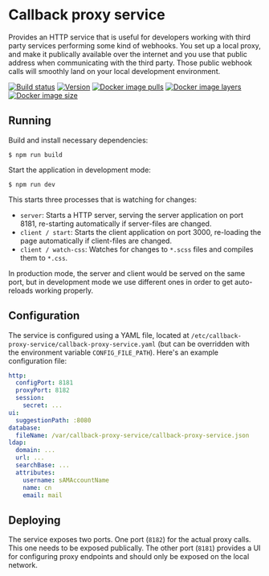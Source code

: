 # Callback proxy service

Provides an HTTP service that is useful for developers working with third party services performing some kind of webhooks. You set up a local proxy, and make it publically available over the internet and you use that public address when communicating with the third party. Those public webhook calls will smoothly land on your local development environment.

[![Build status](https://travis-ci.org/anton-johansson/callback-proxy-service.svg?branch=master)](https://travis-ci.org/anton-johansson/callback-proxy-service)
[![Version](https://img.shields.io/github/package-json/v/anton-johansson/callback-proxy-service.svg)](https://github.com/anton-johansson/callback-proxy-service/releases)
[![Docker image pulls](https://img.shields.io/docker/pulls/antonjohansson/callback-proxy-service.svg)](https://hub.docker.com/r/antonjohansson/callback-proxy-service)
[![Docker image layers](https://img.shields.io/microbadger/layers/antonjohansson/callback-proxy-service.svg)](https://hub.docker.com/r/antonjohansson/callback-proxy-service)
[![Docker image size](https://img.shields.io/microbadger/image-size/antonjohansson/callback-proxy-service.svg)](https://hub.docker.com/r/antonjohansson/callback-proxy-service)


## Running

Build and install necessary dependencies:

```shell
$ npm run build
```

Start the application in development mode:

```
$ npm run dev
```

This starts three processes that is watching for changes:

* `server`: Starts a HTTP server, serving the server application on port 8181, re-starting automatically if server-files are changed.
* `client / start`: Starts the client application on port 3000, re-loading the page automatically if client-files are changed.
* `client / watch-css`: Watches for changes to `*.scss` files and compiles them to `*.css`.

In production mode, the server and client would be served on the same port, but in development mode we use different ones in order to get auto-reloads working properly.


## Configuration

The service is configured using a YAML file, located at `/etc/callback-proxy-service/callback-proxy-service.yaml` (but can be overridden with the environment variable `CONFIG_FILE_PATH`). Here's an example configuration file:

```yaml
http:
  configPort: 8181
  proxyPort: 8182
  session:
    secret: ...
ui:
  suggestionPath: :8080
database:
  fileName: /var/callback-proxy-service/callback-proxy-service.json
ldap:
  domain: ...
  url: ...
  searchBase: ...
  attributes:
    username: sAMAccountName
    name: cn
    email: mail
```


## Deploying

The service exposes two ports. One port (`8182`) for the actual proxy calls. This one needs to be exposed publically. The other port (`8181`) provides a UI for configuring proxy endpoints and should only be exposed on the local network.
